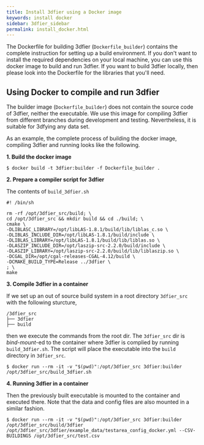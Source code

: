```yaml
---
title: Install 3dfier using a Docker image
keywords: install docker
sidebar: 3dfier_sidebar
permalink: install_docker.html
---
```

The Dockerfile for building 3dfier (`Dockerfile_builder`) contains the complete instruction for setting up a build environment. If you don't want to install the required dependencies on your local machine, you can use this docker image to build and run 3dfier. If you want to build 3dfier locally, then please look into the Dockerfile for the libraries that you'll need.

## Using Docker to compile and run 3dfier

The builder image (`Dockerfile_builder`) does not contain the source code of 3dfier, neither the executable. We use this image for compiling 3dfier from different branches during development and testing. Nevertheless, it is suitable for 3dfying any data set.

As an example, the complete process of building the docker image, compiling 3dfier and running looks like the following.


**1. Build the docker image**

```
$ docker build -t 3dfier:builder -f Dockerfile_builder .
```

**2. Prepare a compiler script for 3dfier**

The contents of `build_3dfier.sh`

```
#! /bin/sh

rm -rf /opt/3dfier_src/build; \
cd /opt/3dfier_src && mkdir build && cd ./build; \
cmake \
-DLIBLASC_LIBRARY=/opt/libLAS-1.8.1/build/lib/liblas_c.so \
-DLIBLAS_INCLUDE_DIR=/opt/libLAS-1.8.1/build/include \
-DLIBLAS_LIBRARY=/opt/libLAS-1.8.1/build/lib/liblas.so \
-DLASZIP_INCLUDE_DIR=/opt/laszip-src-2.2.0/build/include \
-DLASZIP_LIBRARY=/opt/laszip-src-2.2.0/build/lib/liblaszip.so \
-DCGAL_DIR=/opt/cgal-releases-CGAL-4.12/build \
-DCMAKE_BUILD_TYPE=Release ../3dfier \
; \
make
```

**3. Compile 3dfier in a container**

If we set up an out of source build system in a root directory `3dfier_src` with the following sturcture,

```
/3dfier_src
├── 3dfier
├── build

```
then we execute the commands from the root dir. The `3dfier_src` dir is *bind-mount*-ed to the container where 3dfier is complied by running `build_3dfier.sh`. The script will place the executable into the `build` directory in `3dfier_src`.

```
$ docker run --rm -it -v "$(pwd)":/opt/3dfier_src 3dfier:builder /opt/3dfier_src/build_3dfier.sh
```

**4. Running 3dfier in a container**

Then the previously built executable is mounted to the container and executed there. Note that the data and config files are also mounted in a similar fashion.

```
$ docker run --rm -it -v "$(pwd)":/opt/3dfier_src 3dfier:builder /opt/3dfier_src/build/3dfier /opt/3dfier_src/3dfier/example_data/testarea_config_docker.yml --CSV-BUILDINGS /opt/3dfier_src/test.csv
```